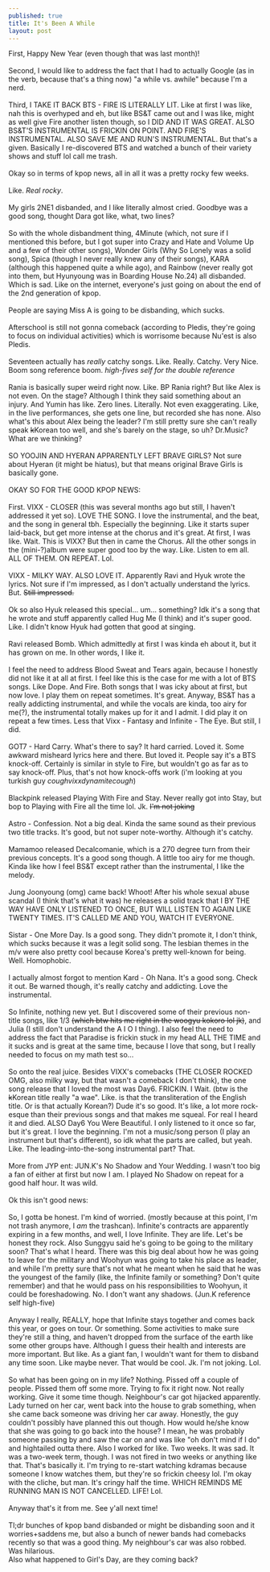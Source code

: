 ```yaml
---
published: true
title: It's Been A While
layout: post
---
```

First, Happy New Year (even though that was last month)!
<br><br>
Second, I would like to address the fact that I had to actually Google (as in the verb, because that's a thing now) "a while vs. awhile" because I'm a nerd.
<br><br>
Third, I TAKE IT BACK BTS - FIRE IS LITERALLY LIT. Like at first I was like, nah this is overhyped and eh, but like BS&T came out and I was like, might as well give Fire another listen though, so I DID AND IT WAS GREAT. ALSO BS&T'S INSTRUMENTAL IS FRICKIN ON POINT. AND FIRE'S INSTRUMENTAL. ALSO SAVE ME AND RUN'S INSTRUMENTAL. But that's a given. Basically I re-discovered BTS and watched a bunch of their variety shows and stuff lol call me trash.
<br><br>
Okay so in terms of kpop news, all in all it was a pretty rocky few weeks.
<br><br>
Like. *Real rocky*.
<br><br>
My girls 2NE1 disbanded, and I like literally almost cried. Goodbye was a good song, thought Dara got like, what, two lines?
<br><br>
So with the whole disbandment thing, 4Minute (which, not sure if I mentioned this before, but I got super into Crazy and Hate and Volume Up and a few of their other songs), Wonder Girls (Why So Lonely was a solid song), Spica (though I never really knew any of their songs), KARA (although this happened quite a while ago), and Rainbow (never really got into them, but Hyunyoung was in Boarding House No.24) all disbanded. Which is sad. Like on the internet, everyone's just going on about the end of the 2nd generation of kpop.
<br><br>
People are saying Miss A is going to be disbanding, which sucks.
<br><br>
Afterschool is still not gonna comeback (according to Pledis, they're going to focus on individual activities) which is worrisome because Nu'est is also Pledis.
<br><br>
Seventeen actually has *really* catchy songs. Like. Really. Catchy. Very Nice. Boom song reference boom. *high-fives self for the double reference*
<br><br>
Rania is basically super weird right now. Like. BP Rania right? But like Alex is not even. On the stage? Although I think they said something about an injury. And Yumin has like. Zero lines. Literally. Not even exaggerating. Like, in the live performances, she gets one line, but recorded she has none. Also what's this about Alex being the leader? I'm still pretty sure she can't really speak <del>k</del>Korean too well, and she's barely on the stage, so uh? Dr.Music? What are we thinking?
<br><br>
SO YOOJIN AND HYERAN APPARENTLY LEFT BRAVE GIRLS? Not sure about Hyeran (it might be hiatus), but that means original Brave Girls is basically gone.
<br><br>
OKAY SO FOR THE GOOD KPOP NEWS:
<br><br>
First. VIXX - CLOSER (this was several months ago but still, I haven't addressed it yet so). LOVE THE SONG. I love the instrumental, and the beat, and the song in general tbh. Especially the beginning. Like it starts super laid-back, but get more intense at the chorus and it's great. At first, I was like. Wait. This is VIXX? But then in came the Chorus. All the other songs in the (mini-?)album were super good too by the way. Like. Listen to em all. ALL OF THEM. ON REPEAT. Lol.
<br><br>
VIXX - MILKY WAY. ALSO LOVE IT. Apparently Ravi and Hyuk wrote the lyrics. Not sure if I'm impressed, as I don't actually understand the lyrics. But. <del>Still impressed.</del>
<br><br>
Ok so also Hyuk released this special... um... something? Idk it's a song that he wrote and stuff apparently called Hug Me (I think) and it's super good. Like. I didn't know Hyuk had gotten that good at singing.
<br><br>
Ravi released Bomb. Which admittedly at first I was kinda eh about it, but it has grown on me. In other words, I like it.
<br><br>
I feel the need to address Blood Sweat and Tears again, because I honestly did not like it at all at first. I feel like this is the case for me with a lot of BTS songs. Like Dope. And Fire. Both songs that I was icky about at first, but now love. I play them on repeat sometimes. It's great. Anyway, BS&T has a really addicting instrumental, and while the vocals are kinda, too airy for me(?), the instrumental totally makes up for it and I admit. I did play it on repeat a few times. Less that Vixx - Fantasy and Infinite - The Eye. But still, I did.
<br><br>
GOT7 - Hard Carry. What's there to say? It hard carried. Loved it. Some awkward misheard lyrics here and there. But loved it. People say it's a BTS knock-off. Certainly is similar in style to Fire, but wouldn't go as far as to say knock-off. Plus, that's not how knock-offs work (i'm looking at you turkish guy *coughvixxdynamitecough*)
<br><br>
Blackpink released Playing With Fire and Stay. Never really got into Stay, but bop to Playing with Fire all the time lol. Jk. <del>I'm not joking</del>
<br><br>
Astro - Confession. Not a big deal. Kinda the same sound as their previous two title tracks. It's good, but not super note-worthy. Although it's catchy.
<br><br>
Mamamoo released Decalcomanie, which is a 270 degree turn from their previous concepts. It's a good song though. A little too airy for me though. Kinda like how I feel BS&T except rather than the instrumental, I like the melody.
<br><br>
Jung Joonyoung (omg) came back! Whoot! After his whole sexual abuse scandal (I think that's what it was) he releases a solid track that I BY THE WAY HAVE ONLY LISTENED TO ONCE, BUT WILL LISTEN TO AGAIN LIKE TWENTY TIMES. IT'S CALLED ME AND YOU, WATCH IT EVERYONE.
<br><br>
Sistar - One More Day. Is a good song. They didn't promote it, I don't think, which sucks because it was a legit solid song. The lesbian themes in the m/v were also pretty cool because Korea's pretty well-known for being. Well. Homophobic.
<br><br>
I actually almost forgot to mention Kard - Oh Nana. It's a good song. Check it out. Be warned though, it's really catchy and addicting. Love the instrumental.
<br><br>
So Infinite, nothing new yet. But I discovered some of their previous non-title songs, like 1/3 <del>(which btw hits me right in the woogyu kokoro lol jk)</del>, and Julia (I still don't understand the A I O I thing). I also feel the need to address the fact that Paradise is frickin stuck in my head ALL THE TIME and it sucks and is great at the same time, because I love that song, but I really needed to focus on my math test so... 
<br><br>
So onto the real juice. Besides VIXX's comebacks (THE CLOSER ROCKED OMG, also milky way, but that wasn't a comeback I don't think), the one song release that I loved the most was Day6. FRICKIN. I Wait. (btw is the <del>k</del>Korean title really "a wae". Like. is that the transliteration of the English title. Or is that actually Korean?) Dude it's so good. It's like, a lot more rock-esque than their previous songs and that makes me squeal. For real I heard it and died. ALSO Day6 You Were Beautiful. I only listened to it once so far, but it's great. I love the beginning. I'm not a music/song person (I play an instrument but that's different), so idk what the parts are called, but yeah. Like. The leading-into-the-song instrumental part? That.
<br><br>
More from JYP ent: JUN.K's No Shadow and Your Wedding. I wasn't too big a fan of either at first but now I am. I played No Shadow on repeat for a good half hour. It was wild.
<br><br>
Ok this isn't good news:
<br><br>
So, I gotta be honest. I'm kind of worried. (mostly because at this point, I'm not trash anymore, I *am* the trashcan). Infinite's contracts are apparently expiring in a few months, and well, I love Infinite. They are life. Let's be honest they rock. Also Sunggyu said he's going to be going to the military soon? That's what I heard. There was this big deal about how he was going to leave for the military and Woohyun was going to take his place as leader, and while I'm pretty sure that's not what he meant when he said that he was the youngest of the family (like, the Infinite family or something? Don't quite remember) and that he would pass on his responsibilities to Woohyun, it could be foreshadowing. No. I don't want any shadows. (Jun.K reference self high-five)
<br><br>
Anyway I really, REALLY, hope that Infinite stays together and comes back this year, or goes on tour. Or something. Some activities to make sure they're still a thing, and haven't dropped from the surface of the earth like some other groups have. Although I guess their health and interests are more important. But like. As a giant fan, I wouldn't want for them to disband any time soon. Like maybe never. That would be cool. Jk. I'm not joking. Lol.
<br><br>
So what has been going on in my life? Nothing. Pissed off a couple of people. Pissed them off some more. Trying to fix it right now. Not really working. Give it some time though. Neighbour's car got hijacked apparently. Lady turned on her car, went back into the house to grab something, when she came back someone was driving her car away. Honestly, the guy couldn't possibly have planned this out though. How would he/she know that she was going to go back into the house? I mean, he was probably someone passing by and saw the car on and was like "oh don't mind if I do" and hightailed outta there. Also I worked for like. Two weeks. It was sad. It was a two-week term, though. I was not fired in two weeks or anything like that. That's basically it. I'm trying to re-start watching kdramas because someone I know watches them, but they're so frickin cheesy lol. I'm okay with the cliche, but man. It's cringy half the time. WHICH REMINDS ME RUNNING MAN IS NOT CANCELLED. LIFE! Lol.
<br><br>
Anyway that's it from me. See y'all next time!
<br><br>
Tl;dr bunches of kpop band disbanded or might be disbanding soon and it worries+saddens me, but also a bunch of newer bands had comebacks recently so that was a good thing. My neighbour's car was also robbed. Was hilarious. 
<br>
Also what happened to Girl's Day, are they coming back?
